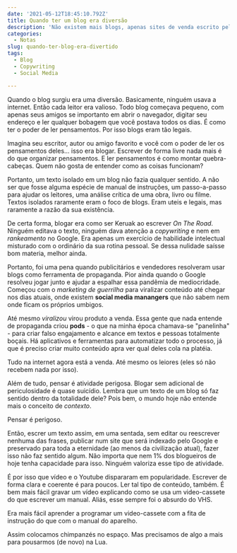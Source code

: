 ```yaml
---
date: '2021-05-12T18:45:10.792Z'
title: Quando ter um blog era diversão
description: 'Não existem mais blogs, apenas sites de venda escrito pelas pessoas mais incompetentes da internet.'
categories:
  - Notas
slug: quando-ter-blog-era-divertido
tags:
  - Blog
  - Copywriting
  - Social Media

---
```

Quando o blog surgiu era uma diversão. Basicamente, ninguém usava a internet. Então cada leitor era valioso. Todo blog começava pequeno, com apenas seus amigos se importanto em abrir o navegador, digitar seu endereço e ler qualquer bobagem que você postava todos os dias. É como ter o poder de ler pensamentos. Por isso blogs eram tão legais.

Imagina seu escritor, autor ou amigo favorito e você com o poder de ler os pensamentos deles... isso era blogar. Escrever de forma livre nada mais é do que organizar pensamentos. E ler pensamentos é como montar quebra-cabeças. Quem não gosta de entender como as coisas funcionam?

Portanto, um texto isolado em um blog não fazia qualquer sentido. A não ser que fosse alguma espécie de manual de instruções, um passo-a-passo para ajudar os leitores, uma análise crítica de uma obra, livro ou filme. Textos isolados raramente eram o foco de blogs. Eram uteis e legais, mas raramente a razão da sua existência. 

De certa forma, blogar era como ser Keruak ao escrever *On The Road*. Ninguém editava o texto, ninguém dava atenção a *copywriting* e nem em *rankeamento* no Google. Era apenas um exercício de habilidade intelectual misturado com o ordinário da sua rotina pessoal. Se dessa nulidade saísse bom materia, melhor ainda. 

Portanto, foi uma pena quando publicitários e vendedores resolveram usar blogs como ferramenta de propaganda. Pior ainda quando o Google resolveu jogar junto e ajudar a espalhar essa pandêmia de mediocridade. Começou com o *marketing de guerrilha* para viralizar conteúdo até chegar nos dias atuais, onde existem **social media manangers** que não sabem nem onde ficam os próprios umbigos.

Até mesmo *viralizou* virou produto a venda. Essa gente que nada entende de propaganda criou **pods** - o que na minha época chamava-se "panelinha" - para criar falso engajamento e alcance em textos e pessoas totalmente boçais. Há aplicativos e ferramentas para automatizar todo o processo, já que é preciso criar muito conteúdo apra ver qual deles cola na platéia. 

Tudo na internet agora está a venda. Até mesmo os leiores (eles só não recebem nada por isso).

Além de tudo, pensar é atividade perigosa. Blogar sem adicional de periculosidade é quase suicídio. Lembra que um texto de um blog só faz sentido dentro da totalidade dele? Pois bem, o mundo hoje não entende mais o conceito de *contexto*. 

Pensar é perigoso.

Então, escrer um texto assim, em uma sentada, sem editar ou reescrever nenhuma das frases, publicar num site que será indexado pelo Google e preservado para toda a eternidade (ao menos da civilização atual), fazer isso não faz sentido algum. Não importa que nem 1% dos blogueiros de hoje tenha capacidade para isso. Ninguém valoriza esse tipo de atividade.

É por isso que vídeo e o Youtube dispararam em popularidade. Escrever de forma clara e coerente é para poucos. Ler tal tipo de conteúdo, também. É bem mais fácil gravar um vídeo explicando como se usa um video-cassete do que escrever um manual. Aliás, esse sempre foi o absurdo do VHS.

Era mais fácil aprender a programar um video-cassete com a fita de instrução do que com o manual do aparelho.

Assim colocamos chimpanzés no espaço. Mas precisamos de algo a mais para pousarmos (de novo) na Lua.
